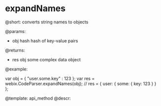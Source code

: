 expandNames
=============


@short: converts string names to objects
	

@params:

- obj     hash     hash of key-value pairs

@returns:

- res     obj       some complex data object

@example:

var obj = { "user.some.key" : 123 };
var res = webix.CodeParser.expandNames(obj);
// res = { user: { some: { key: 123 } } }; 

@template:	api_method
@descr:

